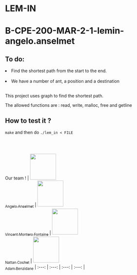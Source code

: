 # LEM-IN
<h1>B-CPE-200-MAR-2-1-lemin-angelo.anselmet</h1>
<h2>To do:</h2>
<p>
<li>Find the shortest path from the start to the end.</li><br>
<li>We have a number of ant, a position and a destination</li><br>
</p>

<p>This project uses graph to find the shortest path.</p>

<p>The allowed functions are : read, write, malloc, free and getline</p>

<h2> How to test it ? </h2>

<p><code>make</code> and then do <code>./lem_in < FILE</code></p>
<br><br>

Our team !
| [<img src="https://github.com/Runorre.png?size=85" width=85><br><sub>Angelo Anselmet</sub>](https://github.com/Runorre) | [<img src="https://github.com/Priax.png?size=85" width=85><br><sub>Vincent Montero Fontaine</sub>](https://github.com/Priax) | [<img src="https://github.com/NattanCochet.png?size=85" width=85><br><sub>Nattan Cochet</sub>](https://github.com/NattanCochet) | [<img src="https://github.com/AdamBenzidane.png?size=85" width=85><br><sub>Adam Benzidane</sub>](https://github.com/AdamBenzidane)
| :---: | :---: | :---: | :---: |
